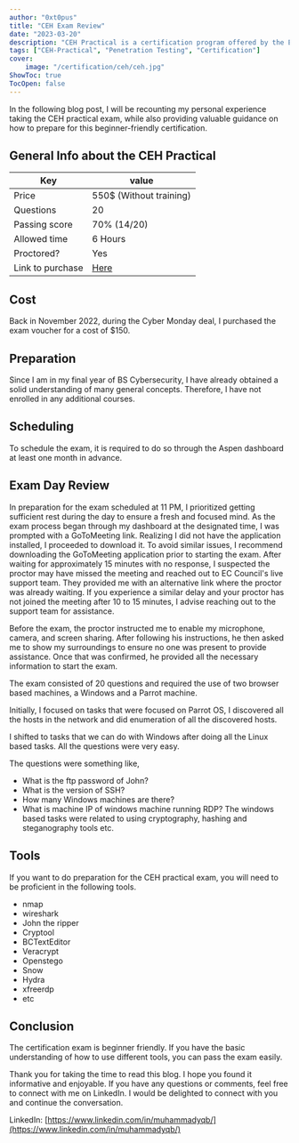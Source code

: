 ```yaml
---
author: "0xt0pus"
title: "CEH Exam Review"
date: "2023-03-20"
description: "CEH Practical is a certification program offered by the EC-Council. CEH certification is designed to validate the skills and knowledge of individuals who work in the field of cybersecurity."
tags: ["CEH-Practical", "Penetration Testing", "Certification"]
cover:
    image: "/certification/ceh/ceh.jpg"
ShowToc: true
TocOpen: false
---
```




In the following blog post, I will be recounting my personal experience taking the CEH practical exam, while also providing valuable guidance on how to prepare for this beginner-friendly certification.


## General Info about the CEH Practical

| Key              | value                                                                                                                                             |
| ---------------- | ------------------------------------------------------------------------------------------------------------------------------------------------- |
| Price            | 550$ (Without training)                                                                                                                           |
| Questions        | 20                                                                                                                                                |
| Passing score    | 70% (14/20)                                                                                                                                       |
| Allowed time     | 6 Hours                                                                                                                                           |
| Proctored?       | Yes                                                                                                                                               |
| Link to purchase | [Here](https://iclass.eccouncil.org/product/ceh-practical-exam/#:~:text=CEH%20Practical%20is%20a%20six,solve%20a%20security%20audit%20challenge.) |

## Cost

Back in November 2022, during the Cyber Monday deal, I purchased the exam voucher for a cost of $150.

## Preparation

Since I am in my final year of BS Cybersecurity, I have already obtained a solid understanding of many general concepts. Therefore, I have not enrolled in any additional courses.

## Scheduling

To schedule the exam, it is required to do so through the Aspen dashboard at least one month in advance.


## Exam Day Review

In preparation for the exam scheduled at 11 PM, I prioritized getting sufficient rest during the day to ensure a fresh and focused mind. As the exam process began through my dashboard at the designated time, I was prompted with a GoToMeeting link. Realizing I did not have the application installed, I proceeded to download it. To avoid similar issues, I recommend downloading the GoToMeeting application prior to starting the exam. After waiting for approximately 15 minutes with no response, I suspected the proctor may have missed the meeting and reached out to EC Council's live support team. They provided me with an alternative link where the proctor was already waiting. If you experience a similar delay and your proctor has not joined the meeting after 10 to 15 minutes, I advise reaching out to the support team for assistance.

Before the exam, the proctor instructed me to enable my microphone, camera, and screen sharing. After following his instructions, he then asked me to show my surroundings to ensure no one was present to provide assistance. Once that was confirmed, he provided all the necessary information to start the exam.

The exam consisted of 20 questions and required the use of two browser based machines, a Windows and a Parrot machine.

Initially, I focused on tasks that were focused on Parrot OS, I discovered all the hosts in the network and did enumeration of all the discovered hosts.

I shifted to tasks that we can do with Windows after doing all the Linux based tasks. All the questions were very easy.

The questions were something like,

- What is the ftp password of John?
- What is the version of SSH?
- How many Windows machines are there?
- What is machine IP of windows machine running RDP?
The windows based tasks were related to using cryptography, hashing and steganography tools etc.

## Tools

If you want to do preparation for the CEH practical exam, you will need to be proficient in the following tools.

- nmap
- wireshark
- John the ripper
- Cryptool
- BCTextEditor
- Veracrypt
- Openstego
- Snow
- Hydra
- xfreerdp
- etc

## Conclusion

The certification exam is beginner friendly. If you have the basic understanding of how to use different tools, you can pass the exam easily.

Thank you for taking the time to read this blog. I hope you found it informative and enjoyable. If you have any questions or comments, feel free to connect with me on LinkedIn. I would be delighted to connect with you and continue the conversation.

LinkedIn: [https://www.linkedin.com/in/muhammadyqb/](https://www.linkedin.com/in/muhammadyqb/)



